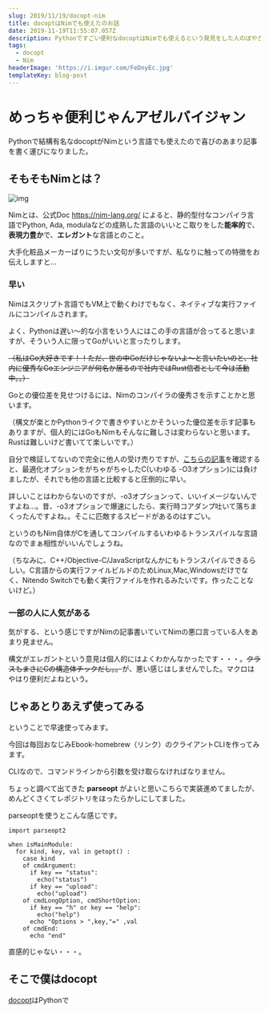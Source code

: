```yaml
---
slug: 2019/11/19/docopt-nim
title: docoptはNimでも使えたのお話
date: 2019-11-19T11:55:07.057Z
description: Pythonですごい便利なdocoptはNimでも使えるという発見をした人のぼやき。
tags:
  - docopt
  - Nim
headerImage: 'https://i.imgur.com/FeDnyEc.jpg'
templateKey: blog-post
---
```

# めっちゃ便利じゃんアゼルバイジャン

Pythonで結構有名なdocoptがNimという言語でも使えたので喜びのあまり記事を書く運びになりました。

## そもそもNimとは？

![img](https://i.imgur.com/kYsjLcW.png)

Nimとは、公式Doc https://nim-lang.org/  によると、静的型付なコンパイラ言語でPython, Ada, modulaなどの成熟した言語のいいとこ取りをした**能率的**で、**表現力豊か**で、**エレガント**な言語とのこと。

大手化粧品メーカーばりにうたい文句が多いですが、私なりに触っての特徴をお伝えしますと…

### 早い

Nimはスクリプト言語でもVM上で動くわけでもなく、ネイティブな実行ファイルにコンパイルされます。

よく、Pythonは遅い～的な小言をいう人にはこの手の言語が合ってると思いますが、そういう人に限ってGoがいいと言ったりします。

~~（私はGo大好きです！！ただ、世の中Goだけじゃないよ～と言いたいのと、社内に優秀なGoエンジニアが何名か居るので社内ではRust信者として今は活動中。。）~~

Goとの優位差を見せつけるには、Nimのコンパイラの優秀さを示すことかと思います。

（構文が楽とかPythonライクで書きやすいとかそういった優位差を示す記事もありますが、個人的にはGoもNimもそんなに難しさは変わらないと思います。Rustは難しいけど書いてて楽しいです。）

自分で検証してないので完全に他人の受け売りですが、[こちらの記事](http://h-miyako.hatenablog.com/entry/2015/01/23/060000)を確認すると、最適化オプションをがちゃがちゃしたC(いわゆる -O3オプション)には負けましたが、それでも他の言語と比較すると圧倒的に早い。

詳しいことはわからないのですが、-o3オプションって、いいイメージないんですよね…。昔、-o3オプションで爆速にしたら、実行時コアダンプ吐いて落ちまくったんですよね。。そこに匹敵するスピードがあるのはすごい。

というのもNim自体がCを通してコンパイルするいわゆるトランスパイルな言語なのでまぁ相性がいいんでしょうね。

（ちなみに、C++/Objective-C/JavaScriptなんかにもトランスパイルできるらしい。C言語からの実行ファイルビルドのためLinux,Mac,Windowsだけでなく、Nitendo Switchでも動く実行ファイルを作れるみたいです。作ったことないけど。）

### 一部の人に人気がある

気がする、という感じですがNimの記事書いていてNimの悪口言っている人をあまり見ません。

構文がエレガントという意見は個人的にはよくわかんなかったです・・・。~~クラスもまさにCの構造体チックだし。。~~が、悪い感じはしませんでした。マクロはやはり便利だよねという。

## じゃあとりあえず使ってみる

ということで早速使ってみます。

今回は毎回おなじみEbook-homebrew（リンク）のクライアントCLIを作ってみます。

CLIなので、コマンドラインから引数を受け取らなければなりません。

ちょっと調べて出てきた **parseopt** がよいと思いこちらで実装進めてましたが、めんどくさくてレポジトリをほったらかしにしてました。

parseoptを使うとこんな感じです。

```
import parseopt2

when isMainModule:
  for kind, key, val in getopt() :
    case kind
    of cmdArgument:
      if key == "status":
        echo("status")
      if key == "upload":
        echo("upload")
    of cmdLongOption, cmdShortOption:
      if key == "h" or key == "help":
        echo("help")
      echo "Options > ",key,"=" ,val
    of cmdEnd:
      echo "end"
```

直感的じゃない・・・。

## そこで僕はdocopt

[docopt](http://docopt.org/)はPythonで
